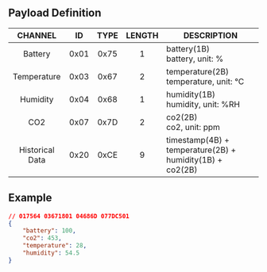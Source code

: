 ## Payload Definition

|     CHANNEL     |  ID  | TYPE | LENGTH | DESCRIPTION                                              |
| :-------------: | :--: | :--: | :----: | -------------------------------------------------------- |
|     Battery     | 0x01 | 0x75 |   1    | battery(1B)<br/>battery, unit: %                         |
|   Temperature   | 0x03 | 0x67 |   2    | temperature(2B)<br/>temperature, unit: ℃                 |
|    Humidity     | 0x04 | 0x68 |   1    | humidity(1B)<br/>humidity, unit: %RH                     |
|       CO2       | 0x07 | 0x7D |   2    | co2(2B)<br/>co2, unit: ppm                               |
| Historical Data | 0x20 | 0xCE |   9    | timestamp(4B) + temperature(2B) + humidity(1B) + co2(2B) |

## Example

```json
// 017564 03671801 04686D 077DC501
{
    "battery": 100,
    "co2": 453,
    "temperature": 28,
    "humidity": 54.5
}
```